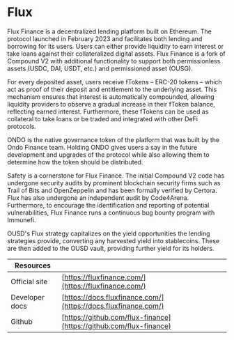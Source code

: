 # Flux

Flux Finance is a decentralized lending platform built on Ethereum. The protocol launched in February 2023 and facilitates both lending and borrowing for its users. Users can either provide liquidity to earn interest or take loans against their collateralized digital assets. Flux Finance is a fork of Compound V2 with additional functionality to support both permissionless assets (USDC, DAI, USDT, etc.) and permissioned asset (OUSG).&#x20;

For every deposited asset, users receive fTokens – ERC-20 tokens – which act as proof of their deposit and entitlement to the underlying asset. This mechanism ensures that interest is automatically compounded, allowing liquidity providers to observe a gradual increase in their fToken balance, reflecting earned interest. Furthermore, these fTokens can be used as collateral to take loans or be traded and integrated with other DeFi protocols.

ONDO is the native governance token of the platform that was built by the Ondo Finance team. Holding ONDO gives users a say in the future development and upgrades of the protocol while also allowing them to determine how the token should be distributed.

Safety is a cornerstone for Flux Finance. The initial Compound V2 code has undergone security audits by prominent blockchain security firms such as Trail of Bits and OpenZeppelin and has been formally verified by Certora. Flux has also undergone an independent audit by Code4Arena. Furthermore, to encourage the identification and reporting of potential vulnerabilities, Flux Finance runs a continuous bug bounty program with Immunefi.

OUSD's Flux strategy capitalizes on the yield opportunities the lending strategies provide, converting any harvested yield into stablecoins. These are then added to the OUSD vault, providing further yield for its holders.



| Resources      |                                                                    |
| -------------- | ------------------------------------------------------------------ |
| Official site  | [https://fluxfinance.com/](https://fluxfinance.com/)               |
| Developer docs | [https://docs.fluxfinance.com/](https://docs.fluxfinance.com/)     |
| Github         | [https://github.com/flux-finance](https://github.com/flux-finance) |

